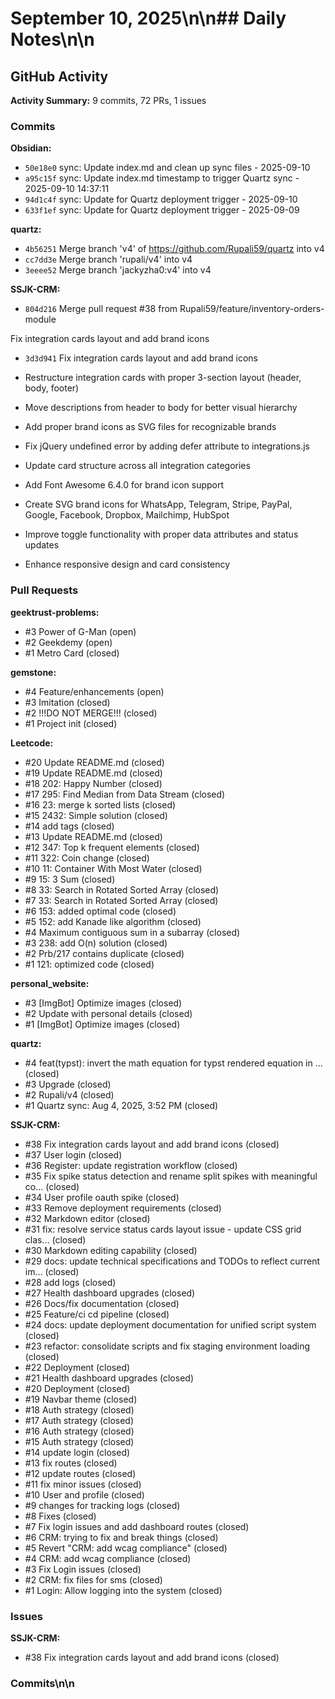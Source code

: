 # September 10, 2025\n\n## Daily Notes\n\n
## GitHub Activity

**Activity Summary:** 9 commits, 72 PRs, 1 issues

### Commits

**Obsidian:**
- `50e18e0` sync: Update index.md and clean up sync files - 2025-09-10
- `a95c15f` sync: Update index.md timestamp to trigger Quartz sync - 2025-09-10 14:37:11
- `94d1c4f` sync: Update for Quartz deployment trigger - 2025-09-10
- `633f1ef` sync: Update for Quartz deployment trigger - 2025-09-09

**quartz:**
- `4b56251` Merge branch 'v4' of https://github.com/Rupali59/quartz into v4
- `cc7dd3e` Merge branch 'rupali/v4' into v4
- `3eeee52` Merge branch 'jackyzha0:v4' into v4

**SSJK-CRM:**
- `804d216` Merge pull request #38 from Rupali59/feature/inventory-orders-module

Fix integration cards layout and add brand icons
- `3d3d941` Fix integration cards layout and add brand icons

- Restructure integration cards with proper 3-section layout (header, body, footer)
- Move descriptions from header to body for better visual hierarchy
- Add proper brand icons as SVG files for recognizable brands
- Fix jQuery undefined error by adding defer attribute to integrations.js
- Update card structure across all integration categories
- Add Font Awesome 6.4.0 for brand icon support
- Create SVG brand icons for WhatsApp, Telegram, Stripe, PayPal, Google, Facebook, Dropbox, Mailchimp, HubSpot
- Improve toggle functionality with proper data attributes and status updates
- Enhance responsive design and card consistency

### Pull Requests

**geektrust-problems:**
- #3 Power of G-Man (open)
- #2 Geekdemy (open)
- #1 Metro Card (closed)

**gemstone:**
- #4 Feature/enhancements (open)
- #3 Imitation (closed)
- #2 !!!DO NOT MERGE!!! (closed)
- #1 Project init (closed)

**Leetcode:**
- #20 Update README.md (closed)
- #19 Update README.md (closed)
- #18 202: Happy Number (closed)
- #17 295:  Find Median from Data Stream (closed)
- #16 23: merge k sorted lists (closed)
- #15 2432: Simple solution (closed)
- #14 add tags (closed)
- #13 Update README.md (closed)
- #12 347: Top k frequent elements (closed)
- #11 322: Coin change (closed)
- #10 11: Container With Most Water (closed)
- #9 15: 3 Sum (closed)
- #8 33: Search in Rotated Sorted Array (closed)
- #7 33: Search in Rotated Sorted Array (closed)
- #6 153: added optimal code (closed)
- #5 152: add Kanade like algorithm (closed)
- #4 Maximum contiguous sum in a subarray  (closed)
- #3 238: add O(n) solution (closed)
- #2 Prb/217 contains duplicate (closed)
- #1 121: optimized code (closed)

**personal_website:**
- #3 [ImgBot] Optimize images (closed)
- #2 Update with personal details (closed)
- #1 [ImgBot] Optimize images (closed)

**quartz:**
- #4 feat(typst): invert the math equation for typst rendered equation in … (closed)
- #3 Upgrade (closed)
- #2 Rupali/v4 (closed)
- #1 Quartz sync: Aug 4, 2025, 3:52 PM (closed)

**SSJK-CRM:**
- #38 Fix integration cards layout and add brand icons (closed)
- #37 User login (closed)
- #36 Register: update registration workflow (closed)
- #35 Fix spike status detection and rename split spikes with meaningful co… (closed)
- #34 User profile oauth spike (closed)
- #33 Remove deployment requirements (closed)
- #32 Markdown editor (closed)
- #31 fix: resolve service status cards layout issue - update CSS grid clas… (closed)
- #30 Markdown editing capability (closed)
- #29 docs: update technical specifications and TODOs to reflect current im… (closed)
- #28 add logs (closed)
- #27 Health dashboard upgrades (closed)
- #26 Docs/fix documentation (closed)
- #25 Feature/ci cd pipeline (closed)
- #24 docs: update deployment documentation for unified script system (closed)
- #23 refactor: consolidate scripts and fix staging environment loading (closed)
- #22 Deployment (closed)
- #21 Health dashboard upgrades (closed)
- #20 Deployment (closed)
- #19 Navbar theme (closed)
- #18 Auth strategy (closed)
- #17 Auth strategy (closed)
- #16 Auth strategy (closed)
- #15 Auth strategy (closed)
- #14 update login (closed)
- #13 fix routes (closed)
- #12 update routes (closed)
- #11 fix minor issues (closed)
- #10 User and profile (closed)
- #9 changes for tracking logs (closed)
- #8 Fixes (closed)
- #7 Fix login issues and add dashboard routes (closed)
- #6 CRM: trying to fix and break things (closed)
- #5 Revert "CRM: add wcag compliance" (closed)
- #4 CRM: add wcag compliance (closed)
- #3 Fix Login issues (closed)
- #2 CRM: fix files for sms (closed)
- #1 Login: Allow logging into the system (closed)

### Issues

**SSJK-CRM:**
- #38 Fix integration cards layout and add brand icons (closed)

### Commits\n\n